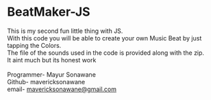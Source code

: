 # BeatMaker-JS
This is my second fun little thing with JS. <br>
With this code you will be able to create your own Music Beat by just tapping the Colors. <br>
The file of the sounds used in the code is provided along with the zip. <br>
It aint much but its honest work <br>
<br>
Programmer- Mayur Sonawane <br>
Github- mavericksonawane <br>
email- mavericksonawane@gmail.com <br>
